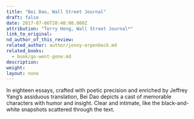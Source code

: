 ```yaml
---
title: "Bei Dao, Wall Street Journal"
draft: false
date: 2017-07-06T20:48:00.000Z
attribution: "Terry Hong, Wall Street Journal*"
link_to_original:
nd_author_of_this_review:
related_author: author/jenny-erpenbeck.md
related_books:
  - book/go-went-gone.md
description:
weight:
layout: none
---
```

In eighteen essays, crafted with poetic precision and enriched by Jeffrey Yang’s assiduous translation, Bei Dao depicts a cast of memorable characters with humor and insight. Clear and intimate, like the black-and-white snapshots scattered through the text.
